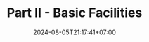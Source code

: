 ---
weight: 1400
title: "Part II - Basic Facilities"
description: "Features and Capabilities"
icon: "article"
date: "2024-08-05T21:17:41+07:00"
lastmod: "2024-08-05T21:17:41+07:00"
draft: true
toc: true
---